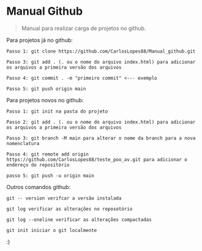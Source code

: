 # Manual Github

> Manual para realizar carga de projetos no github.

Para projetos já no github:

```
Passo 1: git clone https://github.com/CarlosLopes88/Manual_github.git

Passo 3: git add . (. ou o nome do arquivo index.html) para adicionar os arquivos a primeira versão dos arquivos

Passo 4: git commit . -m "primeiro commit" <--- exemplo

Passo 5: git push origin main

```

Para projetos novos no github:

```
Passo 1: git init na pasta do projeto

Passo 2: git add . (. ou o nome do arquivo index.html) para adicionar os arquivos a primeira versão dos arquivos

Passo 3: git branch -M main para alterar o nome da branch para a nova nomenclatura 

Passo 4: git remote add origin https://github.com/CarlosLopes88/teste_poo_av.git para adicionar o endereço do repositório

passo 5: git push -u origin main

```

Outros comandos github:

```
git -- version verifcar a versão instalada

git log verificar as alterações no reposotório

git log --oneline verificar as alterações compactadas

git init iniciar o git localmente

```

:)
